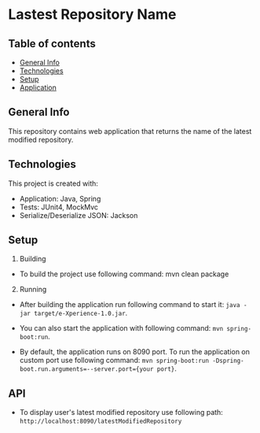 # Lastest Repository Name

## Table of contents
* [General Info](#general-info)
* [Technologies](#technologies)
* [Setup](#setup)
* [Application](#application)


## General Info
This repository contains web application that returns the name of the latest modified repository.

## Technologies
This project is created with:
* Application: Java, Spring
* Tests: JUnit4, MockMvc
* Serialize/Deserialize JSON: Jackson

## Setup
1. Building
* To build the project use following command: mvn clean package

2. Running
* After building the application run following command to start it: `java -jar target/e-Xperience-1.0.jar`.
* You can also start the application with following command: `mvn spring-boot:run`. <br>

* By default, the application runs on 8090 port. To run the application on custom port use following command: `mvn spring-boot:run -Dspring-boot.run.arguments=--server.port={your port}`.

## API
* To display user's latest modified repository use following path: `http://localhost:8090/latestModifiedRepository`
